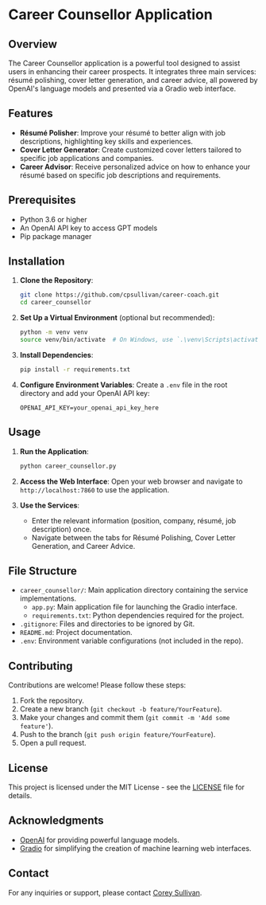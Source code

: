 # Career Counsellor Application

## Overview

The Career Counsellor application is a powerful tool designed to assist users in enhancing their career prospects. It integrates three main services: résumé polishing, cover letter generation, and career advice, all powered by OpenAI's language models and presented via a Gradio web interface.

## Features

- **Résumé Polisher**: Improve your résumé to better align with job descriptions, highlighting key skills and experiences.
- **Cover Letter Generator**: Create customized cover letters tailored to specific job applications and companies.
- **Career Advisor**: Receive personalized advice on how to enhance your résumé based on specific job descriptions and requirements.

## Prerequisites

- Python 3.6 or higher
- An OpenAI API key to access GPT models
- Pip package manager

## Installation

1. **Clone the Repository**:
   ```bash
   git clone https://github.com/cpsullivan/career-coach.git
   cd career_counsellor
   ```

2. **Set Up a Virtual Environment** (optional but recommended):
   ```bash
   python -m venv venv
   source venv/bin/activate  # On Windows, use `.\venv\Scripts\activate`
   ```

3. **Install Dependencies**:
   ```bash
   pip install -r requirements.txt
   ```

4. **Configure Environment Variables**:
   Create a `.env` file in the root directory and add your OpenAI API key:
   ```
   OPENAI_API_KEY=your_openai_api_key_here
   ```

## Usage

1. **Run the Application**:
   ```bash
   python career_counsellor.py
   ```

2. **Access the Web Interface**:
   Open your web browser and navigate to `http://localhost:7860` to use the application.

3. **Use the Services**:
   - Enter the relevant information (position, company, résumé, job description) once.
   - Navigate between the tabs for Résumé Polishing, Cover Letter Generation, and Career Advice.

## File Structure

- `career_counsellor/`: Main application directory containing the service implementations.
  - `app.py`: Main application file for launching the Gradio interface.
  - `requirements.txt`: Python dependencies required for the project.
- `.gitignore`: Files and directories to be ignored by Git.
- `README.md`: Project documentation.
- `.env`: Environment variable configurations (not included in the repo).

## Contributing

Contributions are welcome! Please follow these steps:

1. Fork the repository.
2. Create a new branch (`git checkout -b feature/YourFeature`).
3. Make your changes and commit them (`git commit -m 'Add some feature'`).
4. Push to the branch (`git push origin feature/YourFeature`).
5. Open a pull request.

## License

This project is licensed under the MIT License - see the [LICENSE](LICENSE) file for details.

## Acknowledgments

- [OpenAI](https://openai.com/) for providing powerful language models.
- [Gradio](https://gradio.app/) for simplifying the creation of machine learning web interfaces.

## Contact

For any inquiries or support, please contact [Corey Sullivan](mailto:coreypsullivan@gmail.com).
